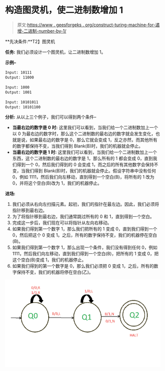 # 构造图灵机，使二进制数增加 1

> 原文:[https://www . geesforgeks . org/construct-turing-machine-for-递增-二进制-number-by-1/](https://www.geeksforgeeks.org/construct-turing-machine-for-incrementing-binary-number-by-1/)

**先决条件:**T2】图灵机

**任务:**
我们必须设计一个图灵机，让二进制数增加 1。

**示例–**

```
Input: 10111
Output: 11000

Input: 1000
Output: 1001

Input: 10101011
Output: 10101100
```

**分析:**
从以上三个例子，我们可以得到两个条件–

*   **当最右边的数字是 0 时:**
    这里我们可以看到，当我们给一个二进制数加上一个以 0 为最右边的数字时，那么这个二进制数的最右边的数字就会发生变化，也就是说，如果最右边的数字是 0，那么它就会变成 1，反之亦然，而其他所有的数字都保持不变，当我们得到 Blank(B)时，我们的机器就会停止。
*   **当最右边的数字是 1 时:**
    这里我们可以看到，当我们给一个二进制数加上一个东西，这个二进制数的最右边的数字是 1，那么所有的 1 都会变成 0，直到我们得到一个 0，然后我们得到的 0 会变成 1，而之后的所有其他数字会保持不变，当我们得到 Blank(B)时，我们的机器就会停止。假设字符串中没有任何 0，例如 1111，然后我们向左移动，直到得到一个空白(B)，将所有的 1 改为 0，并将这个空白(B)改为 1，我们的机器停止。

**进场:**

1.  我们必须从右向左扫描元素。起初，我们的指针在最左边。因此，我们必须将指针移到最右边。
2.  为了将指针移到最右边，我们通常跳过所有的 0 和 1，直到得到一个空白。
3.  完成这一步后，我们现在可以将指针从左向右移动。
4.  如果我们得到第一个数字 1，那么我们把所有的 1 变成 0，直到我们得到一个 0，然后把这个 0 变成 1。之后，所有的数字保持不变，我们的机器停在空白(B)。
5.  如果我们得到第一个数字 1，那么出现一个条件，我们没有得到任何 0，例如 1111，然后我们向左移动，直到我们得到一个空白(B)，把所有的 1 变成 0，把这个空白(B)变成 1，我们的机器停止。
6.  如果我们得到的第一个数字是 0，那么我们必须把 0 变成 1，之后，所有的数字保持不变，我们的机器将停在空白(乙)。

[![](img/518cbf350baeaa9f92d3357e3cf0fbe8.png)](https://media.geeksforgeeks.org/wp-content/uploads/20200924004938/GFGArticles.png)
